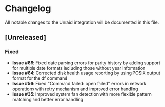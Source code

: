 # Changelog

All notable changes to the Unraid integration will be documented in this file.

## [Unreleased]

### Fixed
- **Issue #69**: Fixed date parsing errors for parity history by adding support for multiple date formats including those without year information
- **Issue #64**: Corrected disk health usage reporting by using POSIX output format for the df command
- **Issue #56**: Fixed "Command failed: open failed" errors in network operations with retry mechanism and improved error handling
- **Issue #35**: Improved system fan detection with more flexible pattern matching and better error handling
